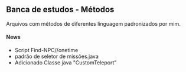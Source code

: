 ## **Banca de estudos** - Métodos

Arquivos com métodos de diferentes linguagem padronizados por mim.

<h4>News</h4>

<ul>
    <li>Script Find-NPC//onetime</li>
    <li>padrão de seletor de missões.java</li>
	<li>Adicionado Classe java "CustomTeleport"</li>
</ul>

